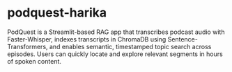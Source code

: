 # podquest-harika
PodQuest is a Streamlit-based RAG app that transcribes podcast audio with Faster-Whisper, indexes transcripts in ChromaDB using Sentence-Transformers, and enables semantic, timestamped topic search across episodes. Users can quickly locate and explore relevant segments in hours of spoken content.
